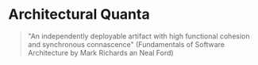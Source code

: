 # Architectural Quanta
> "An independently deployable artifact with high functional cohesion and synchronous connascence" (Fundamentals of Software Architecture by Mark Richards an Neal Ford)

